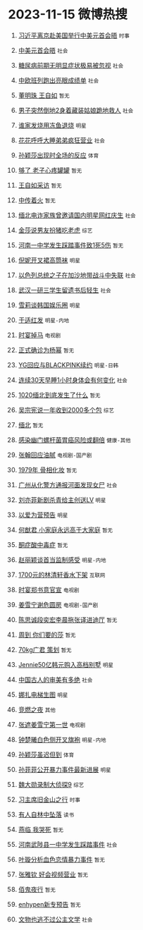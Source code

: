 # 2023-11-15 微博热搜 
1. [习近平离京赴美国举行中美元首会晤](https://m.weibo.cn/search?containerid=100103type%3D1%26t%3D10%26q%3D%23%E4%B9%A0%E8%BF%91%E5%B9%B3%E7%A6%BB%E4%BA%AC%E8%B5%B4%E7%BE%8E%E5%9B%BD%E4%B8%BE%E8%A1%8C%E4%B8%AD%E7%BE%8E%E5%85%83%E9%A6%96%E4%BC%9A%E6%99%A4%23&stream_entry_id=51&isnewpage=1&extparam=seat%3D1%26q%3D%2523%25E4%25B9%25A0%25E8%25BF%2591%25E5%25B9%25B3%25E7%25A6%25BB%25E4%25BA%25AC%25E8%25B5%25B4%25E7%25BE%258E%25E5%259B%25BD%25E4%25B8%25BE%25E8%25A1%258C%25E4%25B8%25AD%25E7%25BE%258E%25E5%2585%2583%25E9%25A6%2596%25E4%25BC%259A%25E6%2599%25A4%2523%26filter_type%3Drealtimehot%26stream_entry_id%3D51%26c_type%3D51%26pos%3D0%26cate%3D10103%26dgr%3D0%26display_time%3D1699983477%26pre_seqid%3D169998347758200378186) `时事` 

2. [中美元首会晤](https://m.weibo.cn/search?containerid=100103type%3D1%26t%3D10%26q%3D%23%E4%B8%AD%E7%BE%8E%E5%85%83%E9%A6%96%E4%BC%9A%E6%99%A4%23&stream_entry_id=31&isnewpage=1&extparam=seat%3D1%26lcate%3D5001%26c_type%3D31%26q%3D%2523%25E4%25B8%25AD%25E7%25BE%258E%25E5%2585%2583%25E9%25A6%2596%25E4%25BC%259A%25E6%2599%25A4%2523%26cate%3D5001%26dgr%3D0%26stream_entry_id%3D31%26filter_type%3Drealtimehot%26band_rank%3D1%26realpos%3D1%26flag%3D0%26pos%3D0%26display_time%3D1699983477%26pre_seqid%3D169998347758200378186) `社会` 

3. [糖尿病前期无明显症状极易被忽视](https://m.weibo.cn/search?containerid=100103type%3D1%26t%3D10%26q%3D%23%E7%B3%96%E5%B0%BF%E7%97%85%E5%89%8D%E6%9C%9F%E6%97%A0%E6%98%8E%E6%98%BE%E7%97%87%E7%8A%B6%E6%9E%81%E6%98%93%E8%A2%AB%E5%BF%BD%E8%A7%86%23&stream_entry_id=31&isnewpage=1&extparam=seat%3D1%26lcate%3D5001%26c_type%3D31%26q%3D%2523%25E7%25B3%2596%25E5%25B0%25BF%25E7%2597%2585%25E5%2589%258D%25E6%259C%259F%25E6%2597%25A0%25E6%2598%258E%25E6%2598%25BE%25E7%2597%2587%25E7%258A%25B6%25E6%259E%2581%25E6%2598%2593%25E8%25A2%25AB%25E5%25BF%25BD%25E8%25A7%2586%2523%26cate%3D5001%26dgr%3D0%26stream_entry_id%3D31%26filter_type%3Drealtimehot%26band_rank%3D2%26realpos%3D2%26flag%3D0%26pos%3D1%26display_time%3D1699983477%26pre_seqid%3D169998347758200378186) `社会` 

4. [中欧班列跑出亮眼成绩单](https://m.weibo.cn/search?containerid=100103type%3D1%26t%3D10%26q%3D%23%E4%B8%AD%E6%AC%A7%E7%8F%AD%E5%88%97%E8%B7%91%E5%87%BA%E4%BA%AE%E7%9C%BC%E6%88%90%E7%BB%A9%E5%8D%95%23&stream_entry_id=31&isnewpage=1&extparam=seat%3D1%26lcate%3D5001%26c_type%3D31%26q%3D%2523%25E4%25B8%25AD%25E6%25AC%25A7%25E7%258F%25AD%25E5%2588%2597%25E8%25B7%2591%25E5%2587%25BA%25E4%25BA%25AE%25E7%259C%25BC%25E6%2588%2590%25E7%25BB%25A9%25E5%258D%2595%2523%26cate%3D5001%26dgr%3D0%26stream_entry_id%3D31%26filter_type%3Drealtimehot%26band_rank%3D3%26realpos%3D3%26flag%3D0%26pos%3D2%26display_time%3D1699983477%26pre_seqid%3D169998347758200378186) `社会` 

5. [董明珠 王自如](https://m.weibo.cn/search?containerid=100103type%3D1%26t%3D10%26q%3D%E8%91%A3%E6%98%8E%E7%8F%A0+%E7%8E%8B%E8%87%AA%E5%A6%82&stream_entry_id=31&isnewpage=1&extparam=seat%3D1%26lcate%3D5001%26c_type%3D31%26q%3D%25E8%2591%25A3%25E6%2598%258E%25E7%258F%25A0%2520%25E7%258E%258B%25E8%2587%25AA%25E5%25A6%2582%26cate%3D5001%26dgr%3D0%26stream_entry_id%3D31%26filter_type%3Drealtimehot%26band_rank%3D4%26realpos%3D4%26flag%3D0%26pos%3D3%26display_time%3D1699983477%26pre_seqid%3D169998347758200378186) `暂无` 

6. [男子突然倒地2身着藏装姑娘跪地救人](https://m.weibo.cn/search?containerid=100103type%3D1%26t%3D10%26q%3D%23%E7%94%B7%E5%AD%90%E7%AA%81%E7%84%B6%E5%80%92%E5%9C%B02%E8%BA%AB%E7%9D%80%E8%97%8F%E8%A3%85%E5%A7%91%E5%A8%98%E8%B7%AA%E5%9C%B0%E6%95%91%E4%BA%BA%23&stream_entry_id=31&isnewpage=1&extparam=seat%3D1%26lcate%3D5001%26c_type%3D31%26q%3D%2523%25E7%2594%25B7%25E5%25AD%2590%25E7%25AA%2581%25E7%2584%25B6%25E5%2580%2592%25E5%259C%25B02%25E8%25BA%25AB%25E7%259D%2580%25E8%2597%258F%25E8%25A3%2585%25E5%25A7%2591%25E5%25A8%2598%25E8%25B7%25AA%25E5%259C%25B0%25E6%2595%2591%25E4%25BA%25BA%2523%26cate%3D5001%26dgr%3D0%26stream_entry_id%3D31%26filter_type%3Drealtimehot%26band_rank%3D5%26realpos%3D5%26flag%3D32768%26pos%3D4%26display_time%3D1699983477%26pre_seqid%3D169998347758200378186) `社会` 

7. [谁家发烧用冻鱼退烧](https://m.weibo.cn/search?containerid=100103type%3D1%26t%3D10%26q%3D%E8%B0%81%E5%AE%B6%E5%8F%91%E7%83%A7%E7%94%A8%E5%86%BB%E9%B1%BC%E9%80%80%E7%83%A7&stream_entry_id=31&isnewpage=1&extparam=seat%3D1%26lcate%3D5001%26c_type%3D31%26q%3D%25E8%25B0%2581%25E5%25AE%25B6%25E5%258F%2591%25E7%2583%25A7%25E7%2594%25A8%25E5%2586%25BB%25E9%25B1%25BC%25E9%2580%2580%25E7%2583%25A7%26cate%3D5001%26dgr%3D0%26stream_entry_id%3D31%26filter_type%3Drealtimehot%26band_rank%3D6%26realpos%3D6%26flag%3D0%26pos%3D5%26display_time%3D1699983477%26pre_seqid%3D169998347758200378186) `明星` 

8. [花花呼呼大睡弟弟疯狂营业](https://m.weibo.cn/search?containerid=100103type%3D1%26t%3D10%26q%3D%23%E8%8A%B1%E8%8A%B1%E5%91%BC%E5%91%BC%E5%A4%A7%E7%9D%A1%E5%BC%9F%E5%BC%9F%E7%96%AF%E7%8B%82%E8%90%A5%E4%B8%9A%23&stream_entry_id=31&isnewpage=1&extparam=seat%3D1%26lcate%3D5001%26c_type%3D31%26q%3D%2523%25E8%258A%25B1%25E8%258A%25B1%25E5%2591%25BC%25E5%2591%25BC%25E5%25A4%25A7%25E7%259D%25A1%25E5%25BC%259F%25E5%25BC%259F%25E7%2596%25AF%25E7%258B%2582%25E8%2590%25A5%25E4%25B8%259A%2523%26cate%3D5001%26dgr%3D0%26stream_entry_id%3D31%26filter_type%3Drealtimehot%26band_rank%3D7%26realpos%3D7%26flag%3D32768%26pos%3D6%26display_time%3D1699983477%26pre_seqid%3D169998347758200378186) `社会` 

9. [孙颖莎出现时全场的反应](https://m.weibo.cn/search?containerid=100103type%3D1%26t%3D10%26q%3D%23%E5%AD%99%E9%A2%96%E8%8E%8E%E5%87%BA%E7%8E%B0%E6%97%B6%E5%85%A8%E5%9C%BA%E7%9A%84%E5%8F%8D%E5%BA%94%23&stream_entry_id=31&isnewpage=1&extparam=seat%3D1%26lcate%3D5001%26c_type%3D31%26q%3D%2523%25E5%25AD%2599%25E9%25A2%2596%25E8%258E%258E%25E5%2587%25BA%25E7%258E%25B0%25E6%2597%25B6%25E5%2585%25A8%25E5%259C%25BA%25E7%259A%2584%25E5%258F%258D%25E5%25BA%2594%2523%26cate%3D5001%26dgr%3D0%26stream_entry_id%3D31%26filter_type%3Drealtimehot%26band_rank%3D8%26realpos%3D8%26flag%3D16%26pos%3D7%26display_time%3D1699983477%26pre_seqid%3D169998347758200378186) `体育` 

10. [够了 老子心疼罐罐](https://m.weibo.cn/search?containerid=100103type%3D1%26t%3D10%26q%3D%E5%A4%9F%E4%BA%86+%E8%80%81%E5%AD%90%E5%BF%83%E7%96%BC%E7%BD%90%E7%BD%90&stream_entry_id=31&isnewpage=1&extparam=seat%3D1%26lcate%3D5001%26c_type%3D31%26q%3D%25E5%25A4%259F%25E4%25BA%2586%2520%25E8%2580%2581%25E5%25AD%2590%25E5%25BF%2583%25E7%2596%25BC%25E7%25BD%2590%25E7%25BD%2590%26cate%3D5001%26dgr%3D0%26stream_entry_id%3D31%26filter_type%3Drealtimehot%26band_rank%3D9%26realpos%3D9%26flag%3D0%26pos%3D8%26display_time%3D1699983477%26pre_seqid%3D169998347758200378186) `暂无` 

11. [王自如采访](https://m.weibo.cn/search?containerid=100103type%3D1%26t%3D10%26q%3D%E7%8E%8B%E8%87%AA%E5%A6%82%E9%87%87%E8%AE%BF&stream_entry_id=31&isnewpage=1&extparam=seat%3D1%26lcate%3D5001%26c_type%3D31%26q%3D%25E7%258E%258B%25E8%2587%25AA%25E5%25A6%2582%25E9%2587%2587%25E8%25AE%25BF%26cate%3D5001%26dgr%3D0%26stream_entry_id%3D31%26filter_type%3Drealtimehot%26band_rank%3D10%26realpos%3D10%26flag%3D0%26pos%3D9%26display_time%3D1699983477%26pre_seqid%3D169998347758200378186) `暂无` 

12. [中传着火](https://m.weibo.cn/search?containerid=100103type%3D1%26t%3D10%26q%3D%E4%B8%AD%E4%BC%A0%E7%9D%80%E7%81%AB&stream_entry_id=31&isnewpage=1&extparam=seat%3D1%26lcate%3D5001%26c_type%3D31%26q%3D%25E4%25B8%25AD%25E4%25BC%25A0%25E7%259D%2580%25E7%2581%25AB%26cate%3D5001%26dgr%3D0%26stream_entry_id%3D31%26filter_type%3Drealtimehot%26band_rank%3D11%26realpos%3D11%26flag%3D2%26pos%3D10%26display_time%3D1699983477%26pre_seqid%3D169998347758200378186) `暂无` 

13. [缅北电诈家族曾邀请国内明星网红庆生](https://m.weibo.cn/search?containerid=100103type%3D1%26t%3D10%26q%3D%23%E7%BC%85%E5%8C%97%E7%94%B5%E8%AF%88%E5%AE%B6%E6%97%8F%E6%9B%BE%E9%82%80%E8%AF%B7%E5%9B%BD%E5%86%85%E6%98%8E%E6%98%9F%E7%BD%91%E7%BA%A2%E5%BA%86%E7%94%9F%23&stream_entry_id=31&isnewpage=1&extparam=seat%3D1%26lcate%3D5001%26c_type%3D31%26q%3D%2523%25E7%25BC%2585%25E5%258C%2597%25E7%2594%25B5%25E8%25AF%2588%25E5%25AE%25B6%25E6%2597%258F%25E6%259B%25BE%25E9%2582%2580%25E8%25AF%25B7%25E5%259B%25BD%25E5%2586%2585%25E6%2598%258E%25E6%2598%259F%25E7%25BD%2591%25E7%25BA%25A2%25E5%25BA%2586%25E7%2594%259F%2523%26cate%3D5001%26dgr%3D0%26stream_entry_id%3D31%26filter_type%3Drealtimehot%26band_rank%3D12%26realpos%3D12%26flag%3D2%26pos%3D11%26display_time%3D1699983477%26pre_seqid%3D169998347758200378186) `社会` 

14. [金莎说男友扮猪吃老虎](https://m.weibo.cn/search?containerid=100103type%3D1%26t%3D10%26q%3D%23%E9%87%91%E8%8E%8E%E8%AF%B4%E7%94%B7%E5%8F%8B%E6%89%AE%E7%8C%AA%E5%90%83%E8%80%81%E8%99%8E%23&stream_entry_id=31&isnewpage=1&extparam=seat%3D1%26lcate%3D5001%26c_type%3D31%26q%3D%2523%25E9%2587%2591%25E8%258E%258E%25E8%25AF%25B4%25E7%2594%25B7%25E5%258F%258B%25E6%2589%25AE%25E7%258C%25AA%25E5%2590%2583%25E8%2580%2581%25E8%2599%258E%2523%26cate%3D5001%26dgr%3D0%26stream_entry_id%3D31%26filter_type%3Drealtimehot%26band_rank%3D13%26realpos%3D13%26flag%3D2%26pos%3D12%26display_time%3D1699983477%26pre_seqid%3D169998347758200378186) `综艺` 

15. [河南一中学发生踩踏事件致1死5伤](https://m.weibo.cn/search?containerid=100103type%3D1%26t%3D10%26q%3D%23%E6%B2%B3%E5%8D%97%E4%B8%80%E4%B8%AD%E5%AD%A6%E5%8F%91%E7%94%9F%E8%B8%A9%E8%B8%8F%E4%BA%8B%E4%BB%B6%E8%87%B41%E6%AD%BB5%E4%BC%A4%23&stream_entry_id=31&isnewpage=1&extparam=seat%3D1%26lcate%3D5001%26c_type%3D31%26q%3D%2523%25E6%25B2%25B3%25E5%258D%2597%25E4%25B8%2580%25E4%25B8%25AD%25E5%25AD%25A6%25E5%258F%2591%25E7%2594%259F%25E8%25B8%25A9%25E8%25B8%258F%25E4%25BA%258B%25E4%25BB%25B6%25E8%2587%25B41%25E6%25AD%25BB5%25E4%25BC%25A4%2523%26cate%3D5001%26dgr%3D0%26stream_entry_id%3D31%26filter_type%3Drealtimehot%26band_rank%3D14%26realpos%3D14%26flag%3D2%26pos%3D13%26display_time%3D1699983477%26pre_seqid%3D169998347758200378186) `暂无` 

16. [倪妮开叉裙高筒袜](https://m.weibo.cn/search?containerid=100103type%3D1%26t%3D10%26q%3D%23%E5%80%AA%E5%A6%AE%E5%BC%80%E5%8F%89%E8%A3%99%E9%AB%98%E7%AD%92%E8%A2%9C%23&stream_entry_id=31&isnewpage=1&extparam=seat%3D1%26lcate%3D5001%26c_type%3D31%26q%3D%2523%25E5%2580%25AA%25E5%25A6%25AE%25E5%25BC%2580%25E5%258F%2589%25E8%25A3%2599%25E9%25AB%2598%25E7%25AD%2592%25E8%25A2%259C%2523%26cate%3D5001%26dgr%3D0%26stream_entry_id%3D31%26filter_type%3Drealtimehot%26band_rank%3D15%26realpos%3D15%26flag%3D1%26pos%3D14%26display_time%3D1699983477%26pre_seqid%3D169998347758200378186) `明星` 

17. [以色列总统之子在加沙地带战斗中失联](https://m.weibo.cn/search?containerid=100103type%3D1%26t%3D10%26q%3D%23%E4%BB%A5%E8%89%B2%E5%88%97%E6%80%BB%E7%BB%9F%E4%B9%8B%E5%AD%90%E5%9C%A8%E5%8A%A0%E6%B2%99%E5%9C%B0%E5%B8%A6%E6%88%98%E6%96%97%E4%B8%AD%E5%A4%B1%E8%81%94%23&stream_entry_id=31&isnewpage=1&extparam=seat%3D1%26lcate%3D5001%26c_type%3D31%26q%3D%2523%25E4%25BB%25A5%25E8%2589%25B2%25E5%2588%2597%25E6%2580%25BB%25E7%25BB%259F%25E4%25B9%258B%25E5%25AD%2590%25E5%259C%25A8%25E5%258A%25A0%25E6%25B2%2599%25E5%259C%25B0%25E5%25B8%25A6%25E6%2588%2598%25E6%2596%2597%25E4%25B8%25AD%25E5%25A4%25B1%25E8%2581%2594%2523%26cate%3D5001%26dgr%3D0%26stream_entry_id%3D31%26filter_type%3Drealtimehot%26band_rank%3D16%26realpos%3D16%26flag%3D0%26pos%3D15%26display_time%3D1699983477%26pre_seqid%3D169998347758200378186) `社会` 

18. [武汉一研三学生留遗书后轻生](https://m.weibo.cn/search?containerid=100103type%3D1%26t%3D10%26q%3D%23%E6%AD%A6%E6%B1%89%E4%B8%80%E7%A0%94%E4%B8%89%E5%AD%A6%E7%94%9F%E7%95%99%E9%81%97%E4%B9%A6%E5%90%8E%E8%BD%BB%E7%94%9F%23&stream_entry_id=31&isnewpage=1&extparam=seat%3D1%26lcate%3D5001%26c_type%3D31%26q%3D%2523%25E6%25AD%25A6%25E6%25B1%2589%25E4%25B8%2580%25E7%25A0%2594%25E4%25B8%2589%25E5%25AD%25A6%25E7%2594%259F%25E7%2595%2599%25E9%2581%2597%25E4%25B9%25A6%25E5%2590%258E%25E8%25BD%25BB%25E7%2594%259F%2523%26cate%3D5001%26dgr%3D0%26stream_entry_id%3D31%26filter_type%3Drealtimehot%26band_rank%3D17%26realpos%3D17%26flag%3D2%26pos%3D16%26display_time%3D1699983477%26pre_seqid%3D169998347758200378186) `社会` 

19. [雪莉谈韩国娱乐圈](https://m.weibo.cn/search?containerid=100103type%3D1%26t%3D10%26q%3D%23%E9%9B%AA%E8%8E%89%E8%B0%88%E9%9F%A9%E5%9B%BD%E5%A8%B1%E4%B9%90%E5%9C%88%23&stream_entry_id=31&isnewpage=1&extparam=seat%3D1%26lcate%3D5001%26c_type%3D31%26q%3D%2523%25E9%259B%25AA%25E8%258E%2589%25E8%25B0%2588%25E9%259F%25A9%25E5%259B%25BD%25E5%25A8%25B1%25E4%25B9%2590%25E5%259C%2588%2523%26cate%3D5001%26dgr%3D0%26stream_entry_id%3D31%26filter_type%3Drealtimehot%26band_rank%3D18%26realpos%3D18%26flag%3D0%26pos%3D17%26display_time%3D1699983477%26pre_seqid%3D169998347758200378186) `明星` 

20. [于适红发](https://m.weibo.cn/search?containerid=100103type%3D1%26t%3D10%26q%3D%23%E4%BA%8E%E9%80%82%E7%BA%A2%E5%8F%91%23&stream_entry_id=31&isnewpage=1&extparam=seat%3D1%26lcate%3D5001%26c_type%3D31%26q%3D%2523%25E4%25BA%258E%25E9%2580%2582%25E7%25BA%25A2%25E5%258F%2591%2523%26cate%3D5001%26dgr%3D0%26stream_entry_id%3D31%26filter_type%3Drealtimehot%26band_rank%3D19%26realpos%3D19%26flag%3D0%26pos%3D18%26display_time%3D1699983477%26pre_seqid%3D169998347758200378186) `明星-内地` 

21. [时宴掉马](https://m.weibo.cn/search?containerid=100103type%3D1%26t%3D10%26q%3D%23%E6%97%B6%E5%AE%B4%E6%8E%89%E9%A9%AC%23&stream_entry_id=31&isnewpage=1&extparam=seat%3D1%26lcate%3D5001%26c_type%3D31%26q%3D%2523%25E6%2597%25B6%25E5%25AE%25B4%25E6%258E%2589%25E9%25A9%25AC%2523%26cate%3D5001%26dgr%3D0%26stream_entry_id%3D31%26filter_type%3Drealtimehot%26band_rank%3D20%26realpos%3D20%26flag%3D0%26pos%3D19%26display_time%3D1699983477%26pre_seqid%3D169998347758200378186) `电视剧` 

22. [正式确诊为杨幂](https://m.weibo.cn/search?containerid=100103type%3D1%26t%3D10%26q%3D%E6%AD%A3%E5%BC%8F%E7%A1%AE%E8%AF%8A%E4%B8%BA%E6%9D%A8%E5%B9%82&stream_entry_id=31&isnewpage=1&extparam=seat%3D1%26lcate%3D5001%26c_type%3D31%26q%3D%25E6%25AD%25A3%25E5%25BC%258F%25E7%25A1%25AE%25E8%25AF%258A%25E4%25B8%25BA%25E6%259D%25A8%25E5%25B9%2582%26cate%3D5001%26dgr%3D0%26stream_entry_id%3D31%26filter_type%3Drealtimehot%26band_rank%3D21%26realpos%3D21%26flag%3D0%26pos%3D20%26display_time%3D1699983477%26pre_seqid%3D169998347758200378186) `暂无` 

23. [YG回应与BLACKPINK续约](https://m.weibo.cn/search?containerid=100103type%3D1%26t%3D10%26q%3D%23YG%E5%9B%9E%E5%BA%94%E4%B8%8EBLACKPINK%E7%BB%AD%E7%BA%A6%23&stream_entry_id=31&isnewpage=1&extparam=seat%3D1%26lcate%3D5001%26c_type%3D31%26q%3D%2523YG%25E5%259B%259E%25E5%25BA%2594%25E4%25B8%258EBLACKPINK%25E7%25BB%25AD%25E7%25BA%25A6%2523%26cate%3D5001%26dgr%3D0%26stream_entry_id%3D31%26filter_type%3Drealtimehot%26band_rank%3D22%26realpos%3D22%26flag%3D0%26pos%3D21%26display_time%3D1699983477%26pre_seqid%3D169998347758200378186) `明星-日韩` 

24. [连续30天早睡1小时身体会有何变化](https://m.weibo.cn/search?containerid=100103type%3D1%26t%3D10%26q%3D%23%E8%BF%9E%E7%BB%AD30%E5%A4%A9%E6%97%A9%E7%9D%A11%E5%B0%8F%E6%97%B6%E8%BA%AB%E4%BD%93%E4%BC%9A%E6%9C%89%E4%BD%95%E5%8F%98%E5%8C%96%23&stream_entry_id=31&isnewpage=1&extparam=seat%3D1%26lcate%3D5001%26c_type%3D31%26q%3D%2523%25E8%25BF%259E%25E7%25BB%25AD30%25E5%25A4%25A9%25E6%2597%25A9%25E7%259D%25A11%25E5%25B0%258F%25E6%2597%25B6%25E8%25BA%25AB%25E4%25BD%2593%25E4%25BC%259A%25E6%259C%2589%25E4%25BD%2595%25E5%258F%2598%25E5%258C%2596%2523%26cate%3D5001%26dgr%3D0%26stream_entry_id%3D31%26filter_type%3Drealtimehot%26band_rank%3D23%26realpos%3D23%26flag%3D0%26pos%3D22%26display_time%3D1699983477%26pre_seqid%3D169998347758200378186) `社会` 

25. [1020缅北到底发生了什么](https://m.weibo.cn/search?containerid=100103type%3D1%26t%3D10%26q%3D1020%E7%BC%85%E5%8C%97%E5%88%B0%E5%BA%95%E5%8F%91%E7%94%9F%E4%BA%86%E4%BB%80%E4%B9%88&stream_entry_id=31&isnewpage=1&extparam=seat%3D1%26lcate%3D5001%26c_type%3D31%26q%3D1020%25E7%25BC%2585%25E5%258C%2597%25E5%2588%25B0%25E5%25BA%2595%25E5%258F%2591%25E7%2594%259F%25E4%25BA%2586%25E4%25BB%2580%25E4%25B9%2588%26cate%3D5001%26dgr%3D0%26stream_entry_id%3D31%26filter_type%3Drealtimehot%26band_rank%3D24%26realpos%3D24%26flag%3D0%26pos%3D23%26display_time%3D1699983477%26pre_seqid%3D169998347758200378186) `暂无` 

26. [吴宗宪说一年收到2000多个包](https://m.weibo.cn/search?containerid=100103type%3D1%26t%3D10%26q%3D%23%E5%90%B4%E5%AE%97%E5%AE%AA%E8%AF%B4%E4%B8%80%E5%B9%B4%E6%94%B6%E5%88%B02000%E5%A4%9A%E4%B8%AA%E5%8C%85%23&stream_entry_id=31&isnewpage=1&extparam=seat%3D1%26lcate%3D5001%26c_type%3D31%26q%3D%2523%25E5%2590%25B4%25E5%25AE%2597%25E5%25AE%25AA%25E8%25AF%25B4%25E4%25B8%2580%25E5%25B9%25B4%25E6%2594%25B6%25E5%2588%25B02000%25E5%25A4%259A%25E4%25B8%25AA%25E5%258C%2585%2523%26cate%3D5001%26dgr%3D0%26stream_entry_id%3D31%26filter_type%3Drealtimehot%26band_rank%3D25%26realpos%3D25%26flag%3D0%26pos%3D24%26display_time%3D1699983477%26pre_seqid%3D169998347758200378186) `综艺` 

27. [缅北](https://m.weibo.cn/search?containerid=100103type%3D1%26t%3D10%26q%3D%E7%BC%85%E5%8C%97&stream_entry_id=31&isnewpage=1&extparam=seat%3D1%26lcate%3D5001%26c_type%3D31%26q%3D%25E7%25BC%2585%25E5%258C%2597%26cate%3D5001%26dgr%3D0%26stream_entry_id%3D31%26filter_type%3Drealtimehot%26band_rank%3D26%26realpos%3D26%26flag%3D0%26pos%3D25%26display_time%3D1699983477%26pre_seqid%3D169998347758200378186) `暂无` 

28. [感染幽门螺杆菌胃癌风险或翻倍](https://m.weibo.cn/search?containerid=100103type%3D1%26t%3D10%26q%3D%23%E6%84%9F%E6%9F%93%E5%B9%BD%E9%97%A8%E8%9E%BA%E6%9D%86%E8%8F%8C%E8%83%83%E7%99%8C%E9%A3%8E%E9%99%A9%E6%88%96%E7%BF%BB%E5%80%8D%23&stream_entry_id=31&isnewpage=1&extparam=seat%3D1%26lcate%3D5001%26c_type%3D31%26q%3D%2523%25E6%2584%259F%25E6%259F%2593%25E5%25B9%25BD%25E9%2597%25A8%25E8%259E%25BA%25E6%259D%2586%25E8%258F%258C%25E8%2583%2583%25E7%2599%258C%25E9%25A3%258E%25E9%2599%25A9%25E6%2588%2596%25E7%25BF%25BB%25E5%2580%258D%2523%26cate%3D5001%26dgr%3D0%26stream_entry_id%3D31%26filter_type%3Drealtimehot%26band_rank%3D27%26realpos%3D27%26flag%3D0%26pos%3D26%26display_time%3D1699983477%26pre_seqid%3D169998347758200378186) `健康-其他` 

29. [张翰回应油腻](https://m.weibo.cn/search?containerid=100103type%3D1%26t%3D10%26q%3D%23%E5%BC%A0%E7%BF%B0%E5%9B%9E%E5%BA%94%E6%B2%B9%E8%85%BB%23&stream_entry_id=31&isnewpage=1&extparam=seat%3D1%26lcate%3D5001%26c_type%3D31%26q%3D%2523%25E5%25BC%25A0%25E7%25BF%25B0%25E5%259B%259E%25E5%25BA%2594%25E6%25B2%25B9%25E8%2585%25BB%2523%26cate%3D5001%26dgr%3D0%26stream_entry_id%3D31%26filter_type%3Drealtimehot%26band_rank%3D28%26realpos%3D28%26flag%3D0%26pos%3D27%26display_time%3D1699983477%26pre_seqid%3D169998347758200378186) `电视剧-国产剧` 

30. [1979年 骨相化妆](https://m.weibo.cn/search?containerid=100103type%3D1%26t%3D10%26q%3D1979%E5%B9%B4+%E9%AA%A8%E7%9B%B8%E5%8C%96%E5%A6%86&stream_entry_id=31&isnewpage=1&extparam=seat%3D1%26lcate%3D5001%26c_type%3D31%26q%3D1979%25E5%25B9%25B4%2520%25E9%25AA%25A8%25E7%259B%25B8%25E5%258C%2596%25E5%25A6%2586%26cate%3D5001%26dgr%3D0%26stream_entry_id%3D31%26filter_type%3Drealtimehot%26band_rank%3D29%26realpos%3D29%26flag%3D0%26pos%3D28%26display_time%3D1699983477%26pre_seqid%3D169998347758200378186) `暂无` 

31. [广州从化警方通报河面发现女尸](https://m.weibo.cn/search?containerid=100103type%3D1%26t%3D10%26q%3D%23%E5%B9%BF%E5%B7%9E%E4%BB%8E%E5%8C%96%E8%AD%A6%E6%96%B9%E9%80%9A%E6%8A%A5%E6%B2%B3%E9%9D%A2%E5%8F%91%E7%8E%B0%E5%A5%B3%E5%B0%B8%23&stream_entry_id=31&isnewpage=1&extparam=seat%3D1%26lcate%3D5001%26c_type%3D31%26q%3D%2523%25E5%25B9%25BF%25E5%25B7%259E%25E4%25BB%258E%25E5%258C%2596%25E8%25AD%25A6%25E6%2596%25B9%25E9%2580%259A%25E6%258A%25A5%25E6%25B2%25B3%25E9%259D%25A2%25E5%258F%2591%25E7%258E%25B0%25E5%25A5%25B3%25E5%25B0%25B8%2523%26cate%3D5001%26dgr%3D0%26stream_entry_id%3D31%26filter_type%3Drealtimehot%26band_rank%3D30%26realpos%3D30%26flag%3D0%26pos%3D29%26display_time%3D1699983477%26pre_seqid%3D169998347758200378186) `社会` 

32. [刘亦菲新剧杀青给主创送LV](https://m.weibo.cn/search?containerid=100103type%3D1%26t%3D10%26q%3D%23%E5%88%98%E4%BA%A6%E8%8F%B2%E6%96%B0%E5%89%A7%E6%9D%80%E9%9D%92%E7%BB%99%E4%B8%BB%E5%88%9B%E9%80%81LV%23&stream_entry_id=31&isnewpage=1&extparam=seat%3D1%26lcate%3D5001%26c_type%3D31%26q%3D%2523%25E5%2588%2598%25E4%25BA%25A6%25E8%258F%25B2%25E6%2596%25B0%25E5%2589%25A7%25E6%259D%2580%25E9%259D%2592%25E7%25BB%2599%25E4%25B8%25BB%25E5%2588%259B%25E9%2580%2581LV%2523%26cate%3D5001%26dgr%3D0%26stream_entry_id%3D31%26filter_type%3Drealtimehot%26band_rank%3D31%26realpos%3D31%26flag%3D0%26pos%3D30%26display_time%3D1699983477%26pre_seqid%3D169998347758200378186) `明星` 

33. [以爱为营预告](https://m.weibo.cn/search?containerid=100103type%3D1%26t%3D10%26q%3D%E4%BB%A5%E7%88%B1%E4%B8%BA%E8%90%A5%E9%A2%84%E5%91%8A&stream_entry_id=31&isnewpage=1&extparam=seat%3D1%26lcate%3D5001%26c_type%3D31%26q%3D%25E4%25BB%25A5%25E7%2588%25B1%25E4%25B8%25BA%25E8%2590%25A5%25E9%25A2%2584%25E5%2591%258A%26cate%3D5001%26dgr%3D0%26stream_entry_id%3D31%26filter_type%3Drealtimehot%26band_rank%3D32%26realpos%3D32%26flag%3D0%26pos%3D31%26display_time%3D1699983477%26pre_seqid%3D169998347758200378186) `明星` 

34. [何猷君 小家庭永远高于大家庭](https://m.weibo.cn/search?containerid=100103type%3D1%26t%3D10%26q%3D%E4%BD%95%E7%8C%B7%E5%90%9B+%E5%B0%8F%E5%AE%B6%E5%BA%AD%E6%B0%B8%E8%BF%9C%E9%AB%98%E4%BA%8E%E5%A4%A7%E5%AE%B6%E5%BA%AD&stream_entry_id=31&isnewpage=1&extparam=seat%3D1%26lcate%3D5001%26c_type%3D31%26q%3D%25E4%25BD%2595%25E7%258C%25B7%25E5%2590%259B%2520%25E5%25B0%258F%25E5%25AE%25B6%25E5%25BA%25AD%25E6%25B0%25B8%25E8%25BF%259C%25E9%25AB%2598%25E4%25BA%258E%25E5%25A4%25A7%25E5%25AE%25B6%25E5%25BA%25AD%26cate%3D5001%26dgr%3D0%26stream_entry_id%3D31%26filter_type%3Drealtimehot%26band_rank%3D33%26realpos%3D33%26flag%3D0%26pos%3D32%26display_time%3D1699983477%26pre_seqid%3D169998347758200378186) `暂无` 

35. [酮症酸中毒症](https://m.weibo.cn/search?containerid=100103type%3D1%26t%3D10%26q%3D%23%E9%85%AE%E7%97%87%E9%85%B8%E4%B8%AD%E6%AF%92%E7%97%87%23&stream_entry_id=31&isnewpage=1&extparam=seat%3D1%26lcate%3D5001%26c_type%3D31%26q%3D%2523%25E9%2585%25AE%25E7%2597%2587%25E9%2585%25B8%25E4%25B8%25AD%25E6%25AF%2592%25E7%2597%2587%2523%26cate%3D5001%26dgr%3D0%26stream_entry_id%3D31%26filter_type%3Drealtimehot%26band_rank%3D34%26realpos%3D34%26flag%3D0%26pos%3D33%26display_time%3D1699983477%26pre_seqid%3D169998347758200378186) `暂无` 

36. [赵丽颖谈首当监制感受](https://m.weibo.cn/search?containerid=100103type%3D1%26t%3D10%26q%3D%23%E8%B5%B5%E4%B8%BD%E9%A2%96%E8%B0%88%E9%A6%96%E5%BD%93%E7%9B%91%E5%88%B6%E6%84%9F%E5%8F%97%23&stream_entry_id=31&isnewpage=1&extparam=seat%3D1%26lcate%3D5001%26c_type%3D31%26q%3D%2523%25E8%25B5%25B5%25E4%25B8%25BD%25E9%25A2%2596%25E8%25B0%2588%25E9%25A6%2596%25E5%25BD%2593%25E7%259B%2591%25E5%2588%25B6%25E6%2584%259F%25E5%258F%2597%2523%26cate%3D5001%26dgr%3D0%26stream_entry_id%3D31%26filter_type%3Drealtimehot%26band_rank%3D35%26realpos%3D35%26flag%3D0%26pos%3D34%26display_time%3D1699983477%26pre_seqid%3D169998347758200378186) `明星-内地` 

37. [1700元的林清轩香水下架](https://m.weibo.cn/search?containerid=100103type%3D1%26t%3D10%26q%3D%231700%E5%85%83%E7%9A%84%E6%9E%97%E6%B8%85%E8%BD%A9%E9%A6%99%E6%B0%B4%E4%B8%8B%E6%9E%B6%23&stream_entry_id=31&isnewpage=1&extparam=seat%3D1%26lcate%3D5001%26c_type%3D31%26q%3D%25231700%25E5%2585%2583%25E7%259A%2584%25E6%259E%2597%25E6%25B8%2585%25E8%25BD%25A9%25E9%25A6%2599%25E6%25B0%25B4%25E4%25B8%258B%25E6%259E%25B6%2523%26cate%3D5001%26dgr%3D0%26stream_entry_id%3D31%26filter_type%3Drealtimehot%26band_rank%3D36%26realpos%3D36%26flag%3D1%26pos%3D35%26display_time%3D1699983477%26pre_seqid%3D169998347758200378186) `互联网` 

38. [时宴郑书意官宣](https://m.weibo.cn/search?containerid=100103type%3D1%26t%3D10%26q%3D%23%E6%97%B6%E5%AE%B4%E9%83%91%E4%B9%A6%E6%84%8F%E5%AE%98%E5%AE%A3%23&stream_entry_id=31&isnewpage=1&extparam=seat%3D1%26lcate%3D5001%26c_type%3D31%26q%3D%2523%25E6%2597%25B6%25E5%25AE%25B4%25E9%2583%2591%25E4%25B9%25A6%25E6%2584%258F%25E5%25AE%2598%25E5%25AE%25A3%2523%26cate%3D5001%26dgr%3D0%26stream_entry_id%3D31%26filter_type%3Drealtimehot%26band_rank%3D37%26realpos%3D37%26flag%3D0%26pos%3D36%26display_time%3D1699983477%26pre_seqid%3D169998347758200378186) `电视剧` 

39. [姜雪宁谢危圆房](https://m.weibo.cn/search?containerid=100103type%3D1%26t%3D10%26q%3D%23%E5%A7%9C%E9%9B%AA%E5%AE%81%E8%B0%A2%E5%8D%B1%E5%9C%86%E6%88%BF%23&stream_entry_id=31&isnewpage=1&extparam=seat%3D1%26lcate%3D5001%26c_type%3D31%26q%3D%2523%25E5%25A7%259C%25E9%259B%25AA%25E5%25AE%2581%25E8%25B0%25A2%25E5%258D%25B1%25E5%259C%2586%25E6%2588%25BF%2523%26cate%3D5001%26dgr%3D0%26stream_entry_id%3D31%26filter_type%3Drealtimehot%26band_rank%3D38%26realpos%3D38%26flag%3D0%26pos%3D37%26display_time%3D1699983477%26pre_seqid%3D169998347758200378186) `电视剧-国产剧` 

40. [陈思诚段奕宏李晨拖张译进迪厅](https://m.weibo.cn/search?containerid=100103type%3D1%26t%3D10%26q%3D%E9%99%88%E6%80%9D%E8%AF%9A%E6%AE%B5%E5%A5%95%E5%AE%8F%E6%9D%8E%E6%99%A8%E6%8B%96%E5%BC%A0%E8%AF%91%E8%BF%9B%E8%BF%AA%E5%8E%85&stream_entry_id=31&isnewpage=1&extparam=seat%3D1%26lcate%3D5001%26c_type%3D31%26q%3D%25E9%2599%2588%25E6%2580%259D%25E8%25AF%259A%25E6%25AE%25B5%25E5%25A5%2595%25E5%25AE%258F%25E6%259D%258E%25E6%2599%25A8%25E6%258B%2596%25E5%25BC%25A0%25E8%25AF%2591%25E8%25BF%259B%25E8%25BF%25AA%25E5%258E%2585%26cate%3D5001%26dgr%3D0%26stream_entry_id%3D31%26filter_type%3Drealtimehot%26band_rank%3D39%26realpos%3D39%26flag%3D0%26pos%3D38%26display_time%3D1699983477%26pre_seqid%3D169998347758200378186) `暂无` 

41. [周到 你们要的莎](https://m.weibo.cn/search?containerid=100103type%3D1%26t%3D10%26q%3D%E5%91%A8%E5%88%B0+%E4%BD%A0%E4%BB%AC%E8%A6%81%E7%9A%84%E8%8E%8E&stream_entry_id=31&isnewpage=1&extparam=seat%3D1%26lcate%3D5001%26c_type%3D31%26q%3D%25E5%2591%25A8%25E5%2588%25B0%2520%25E4%25BD%25A0%25E4%25BB%25AC%25E8%25A6%2581%25E7%259A%2584%25E8%258E%258E%26cate%3D5001%26dgr%3D0%26stream_entry_id%3D31%26filter_type%3Drealtimehot%26band_rank%3D40%26realpos%3D40%26flag%3D0%26pos%3D39%26display_time%3D1699983477%26pre_seqid%3D169998347758200378186) `暂无` 

42. [70kg广君 策划](https://m.weibo.cn/search?containerid=100103type%3D1%26t%3D10%26q%3D70kg%E5%B9%BF%E5%90%9B+%E7%AD%96%E5%88%92&stream_entry_id=31&isnewpage=1&extparam=seat%3D1%26lcate%3D5001%26c_type%3D31%26q%3D70kg%25E5%25B9%25BF%25E5%2590%259B%2520%25E7%25AD%2596%25E5%2588%2592%26cate%3D5001%26dgr%3D0%26stream_entry_id%3D31%26filter_type%3Drealtimehot%26band_rank%3D41%26realpos%3D41%26flag%3D0%26pos%3D40%26display_time%3D1699983477%26pre_seqid%3D169998347758200378186) `暂无` 

43. [Jennie50亿韩元购入高档别墅](https://m.weibo.cn/search?containerid=100103type%3D1%26t%3D10%26q%3D%23Jennie50%E4%BA%BF%E9%9F%A9%E5%85%83%E8%B4%AD%E5%85%A5%E9%AB%98%E6%A1%A3%E5%88%AB%E5%A2%85%23&stream_entry_id=31&isnewpage=1&extparam=seat%3D1%26lcate%3D5001%26c_type%3D31%26q%3D%2523Jennie50%25E4%25BA%25BF%25E9%259F%25A9%25E5%2585%2583%25E8%25B4%25AD%25E5%2585%25A5%25E9%25AB%2598%25E6%25A1%25A3%25E5%2588%25AB%25E5%25A2%2585%2523%26cate%3D5001%26dgr%3D0%26stream_entry_id%3D31%26filter_type%3Drealtimehot%26band_rank%3D42%26realpos%3D42%26flag%3D0%26pos%3D41%26display_time%3D1699983477%26pre_seqid%3D169998347758200378186) `明星` 

44. [中国古人的审美有多绝](https://m.weibo.cn/search?containerid=100103type%3D1%26t%3D10%26q%3D%23%E4%B8%AD%E5%9B%BD%E5%8F%A4%E4%BA%BA%E7%9A%84%E5%AE%A1%E7%BE%8E%E6%9C%89%E5%A4%9A%E7%BB%9D%23&stream_entry_id=31&isnewpage=1&extparam=seat%3D1%26lcate%3D5001%26c_type%3D31%26q%3D%2523%25E4%25B8%25AD%25E5%259B%25BD%25E5%258F%25A4%25E4%25BA%25BA%25E7%259A%2584%25E5%25AE%25A1%25E7%25BE%258E%25E6%259C%2589%25E5%25A4%259A%25E7%25BB%259D%2523%26cate%3D5001%26dgr%3D0%26stream_entry_id%3D31%26filter_type%3Drealtimehot%26band_rank%3D43%26realpos%3D43%26flag%3D0%26pos%3D42%26display_time%3D1699983477%26pre_seqid%3D169998347758200378186) `社会` 

45. [娜扎电梯生图](https://m.weibo.cn/search?containerid=100103type%3D1%26t%3D10%26q%3D%E5%A8%9C%E6%89%8E%E7%94%B5%E6%A2%AF%E7%94%9F%E5%9B%BE&stream_entry_id=31&isnewpage=1&extparam=seat%3D1%26lcate%3D5001%26c_type%3D31%26q%3D%25E5%25A8%259C%25E6%2589%258E%25E7%2594%25B5%25E6%25A2%25AF%25E7%2594%259F%25E5%259B%25BE%26cate%3D5001%26dgr%3D0%26stream_entry_id%3D31%26filter_type%3Drealtimehot%26band_rank%3D44%26realpos%3D44%26flag%3D0%26pos%3D43%26display_time%3D1699983477%26pre_seqid%3D169998347758200378186) `明星` 

46. [竞燃之夜](https://m.weibo.cn/search?containerid=100103type%3D1%26t%3D10%26q%3D%E7%AB%9E%E7%87%83%E4%B9%8B%E5%A4%9C&stream_entry_id=31&isnewpage=1&extparam=seat%3D1%26lcate%3D5001%26c_type%3D31%26q%3D%25E7%25AB%259E%25E7%2587%2583%25E4%25B9%258B%25E5%25A4%259C%26cate%3D5001%26dgr%3D0%26stream_entry_id%3D31%26filter_type%3Drealtimehot%26band_rank%3D45%26realpos%3D45%26flag%3D0%26pos%3D44%26display_time%3D1699983477%26pre_seqid%3D169998347758200378186) `其他` 

47. [张遮姜雪宁第一世](https://m.weibo.cn/search?containerid=100103type%3D1%26t%3D10%26q%3D%23%E5%BC%A0%E9%81%AE%E5%A7%9C%E9%9B%AA%E5%AE%81%E7%AC%AC%E4%B8%80%E4%B8%96%23&stream_entry_id=31&isnewpage=1&extparam=seat%3D1%26lcate%3D5001%26c_type%3D31%26q%3D%2523%25E5%25BC%25A0%25E9%2581%25AE%25E5%25A7%259C%25E9%259B%25AA%25E5%25AE%2581%25E7%25AC%25AC%25E4%25B8%2580%25E4%25B8%2596%2523%26cate%3D5001%26dgr%3D0%26stream_entry_id%3D31%26filter_type%3Drealtimehot%26band_rank%3D46%26realpos%3D46%26flag%3D0%26pos%3D45%26display_time%3D1699983477%26pre_seqid%3D169998347758200378186) `电视剧` 

48. [钟楚曦白色侧开叉旗袍](https://m.weibo.cn/search?containerid=100103type%3D1%26t%3D10%26q%3D%23%E9%92%9F%E6%A5%9A%E6%9B%A6%E7%99%BD%E8%89%B2%E4%BE%A7%E5%BC%80%E5%8F%89%E6%97%97%E8%A2%8D%23&stream_entry_id=31&isnewpage=1&extparam=seat%3D1%26lcate%3D5001%26c_type%3D31%26q%3D%2523%25E9%2592%259F%25E6%25A5%259A%25E6%259B%25A6%25E7%2599%25BD%25E8%2589%25B2%25E4%25BE%25A7%25E5%25BC%2580%25E5%258F%2589%25E6%2597%2597%25E8%25A2%258D%2523%26cate%3D5001%26dgr%3D0%26stream_entry_id%3D31%26filter_type%3Drealtimehot%26band_rank%3D47%26realpos%3D47%26flag%3D0%26pos%3D46%26display_time%3D1699983477%26pre_seqid%3D169998347758200378186) `明星-内地` 

49. [孙颖莎虽迟但到](https://m.weibo.cn/search?containerid=100103type%3D1%26t%3D10%26q%3D%23%E5%AD%99%E9%A2%96%E8%8E%8E%E8%99%BD%E8%BF%9F%E4%BD%86%E5%88%B0%23&stream_entry_id=31&isnewpage=1&extparam=seat%3D1%26lcate%3D5001%26c_type%3D31%26q%3D%2523%25E5%25AD%2599%25E9%25A2%2596%25E8%258E%258E%25E8%2599%25BD%25E8%25BF%259F%25E4%25BD%2586%25E5%2588%25B0%2523%26cate%3D5001%26dgr%3D0%26stream_entry_id%3D31%26filter_type%3Drealtimehot%26band_rank%3D48%26realpos%3D48%26flag%3D0%26pos%3D47%26display_time%3D1699983477%26pre_seqid%3D169998347758200378186) `体育` 

50. [孙菲菲公开暴力事件最新进展](https://m.weibo.cn/search?containerid=100103type%3D1%26t%3D10%26q%3D%E5%AD%99%E8%8F%B2%E8%8F%B2%E5%85%AC%E5%BC%80%E6%9A%B4%E5%8A%9B%E4%BA%8B%E4%BB%B6%E6%9C%80%E6%96%B0%E8%BF%9B%E5%B1%95&stream_entry_id=31&isnewpage=1&extparam=seat%3D1%26lcate%3D5001%26c_type%3D31%26q%3D%25E5%25AD%2599%25E8%258F%25B2%25E8%258F%25B2%25E5%2585%25AC%25E5%25BC%2580%25E6%259A%25B4%25E5%258A%259B%25E4%25BA%258B%25E4%25BB%25B6%25E6%259C%2580%25E6%2596%25B0%25E8%25BF%259B%25E5%25B1%2595%26cate%3D5001%26dgr%3D0%26stream_entry_id%3D31%26filter_type%3Drealtimehot%26band_rank%3D49%26realpos%3D49%26flag%3D0%26pos%3D48%26display_time%3D1699983477%26pre_seqid%3D169998347758200378186) `明星` 

51. [魏大勋录制大侦探9](https://m.weibo.cn/search?containerid=100103type%3D1%26t%3D10%26q%3D%23%E9%AD%8F%E5%A4%A7%E5%8B%8B%E5%BD%95%E5%88%B6%E5%A4%A7%E4%BE%A6%E6%8E%A29%23&stream_entry_id=31&isnewpage=1&extparam=seat%3D1%26lcate%3D5001%26c_type%3D31%26q%3D%2523%25E9%25AD%258F%25E5%25A4%25A7%25E5%258B%258B%25E5%25BD%2595%25E5%2588%25B6%25E5%25A4%25A7%25E4%25BE%25A6%25E6%258E%25A29%2523%26cate%3D5001%26dgr%3D0%26stream_entry_id%3D31%26filter_type%3Drealtimehot%26band_rank%3D50%26realpos%3D50%26flag%3D0%26pos%3D49%26display_time%3D1699983477%26pre_seqid%3D169998347758200378186) `综艺` 

52. [习主席旧金山之行](https://m.weibo.cn/search?containerid=100103type%3D1%26t%3D10%26q%3D%23%E4%B9%A0%E4%B8%BB%E5%B8%AD%E6%97%A7%E9%87%91%E5%B1%B1%E4%B9%8B%E8%A1%8C%23&stream_entry_id=51&isnewpage=1&extparam=seat%3D1%26stream_entry_id%3D51%26dgr%3D0%26filter_type%3Drealtimehot%26c_type%3D51%26pos%3D0%26q%3D%2523%25E4%25B9%25A0%25E4%25B8%25BB%25E5%25B8%25AD%25E6%2597%25A7%25E9%2587%2591%25E5%25B1%25B1%25E4%25B9%258B%25E8%25A1%258C%2523%26cate%3D10103%26display_time%3D1699977861%26pre_seqid%3D16999778614970425868) `时事` 

53. [有人自林中坠落](https://m.weibo.cn/search?containerid=100103type%3D1%26t%3D10%26q%3D%23%E6%9C%89%E4%BA%BA%E8%87%AA%E6%9E%97%E4%B8%AD%E5%9D%A0%E8%90%BD%23&stream_entry_id=31&isnewpage=1&extparam=seat%3D1%26lcate%3D5001%26realpos%3D2%26filter_type%3Drealtimehot%26q%3D%2523%25E6%259C%2589%25E4%25BA%25BA%25E8%2587%25AA%25E6%259E%2597%25E4%25B8%25AD%25E5%259D%25A0%25E8%2590%25BD%2523%26flag%3D0%26dgr%3D0%26stream_entry_id%3D31%26band_rank%3D2%26c_type%3D31%26pos%3D1%26cate%3D5001%26display_time%3D1699977861%26pre_seqid%3D16999778614970425868) `读书` 

54. [燕临 我哭死](https://m.weibo.cn/search?containerid=100103type%3D1%26t%3D10%26q%3D%E7%87%95%E4%B8%B4+%E6%88%91%E5%93%AD%E6%AD%BB&stream_entry_id=31&isnewpage=1&extparam=seat%3D1%26lcate%3D5001%26realpos%3D6%26filter_type%3Drealtimehot%26q%3D%25E7%2587%2595%25E4%25B8%25B4%2520%25E6%2588%2591%25E5%2593%25AD%25E6%25AD%25BB%26flag%3D0%26dgr%3D0%26stream_entry_id%3D31%26band_rank%3D6%26c_type%3D31%26pos%3D5%26cate%3D5001%26display_time%3D1699977861%26pre_seqid%3D16999778614970425868) `暂无` 

55. [河南武陟县一中学发生踩踏事件](https://m.weibo.cn/search?containerid=100103type%3D1%26t%3D10%26q%3D%23%E6%B2%B3%E5%8D%97%E6%AD%A6%E9%99%9F%E5%8E%BF%E4%B8%80%E4%B8%AD%E5%AD%A6%E5%8F%91%E7%94%9F%E8%B8%A9%E8%B8%8F%E4%BA%8B%E4%BB%B6%23&stream_entry_id=31&isnewpage=1&extparam=seat%3D1%26lcate%3D5001%26realpos%3D27%26filter_type%3Drealtimehot%26q%3D%2523%25E6%25B2%25B3%25E5%258D%2597%25E6%25AD%25A6%25E9%2599%259F%25E5%258E%25BF%25E4%25B8%2580%25E4%25B8%25AD%25E5%25AD%25A6%25E5%258F%2591%25E7%2594%259F%25E8%25B8%25A9%25E8%25B8%258F%25E4%25BA%258B%25E4%25BB%25B6%2523%26flag%3D1%26dgr%3D0%26stream_entry_id%3D31%26band_rank%3D27%26c_type%3D31%26pos%3D26%26cate%3D5001%26display_time%3D1699977861%26pre_seqid%3D16999778614970425868) `社会` 

56. [叶璇分析血色恋情暴力事件](https://m.weibo.cn/search?containerid=100103type%3D1%26t%3D10%26q%3D%E5%8F%B6%E7%92%87%E5%88%86%E6%9E%90%E8%A1%80%E8%89%B2%E6%81%8B%E6%83%85%E6%9A%B4%E5%8A%9B%E4%BA%8B%E4%BB%B6&stream_entry_id=31&isnewpage=1&extparam=seat%3D1%26lcate%3D5001%26realpos%3D30%26filter_type%3Drealtimehot%26q%3D%25E5%258F%25B6%25E7%2592%2587%25E5%2588%2586%25E6%259E%2590%25E8%25A1%2580%25E8%2589%25B2%25E6%2581%258B%25E6%2583%2585%25E6%259A%25B4%25E5%258A%259B%25E4%25BA%258B%25E4%25BB%25B6%26flag%3D1%26dgr%3D0%26stream_entry_id%3D31%26band_rank%3D30%26c_type%3D31%26pos%3D29%26cate%3D5001%26display_time%3D1699977861%26pre_seqid%3D16999778614970425868) `暂无` 

57. [张雅钦 好会视频营业](https://m.weibo.cn/search?containerid=100103type%3D1%26t%3D10%26q%3D%E5%BC%A0%E9%9B%85%E9%92%A6+%E5%A5%BD%E4%BC%9A%E8%A7%86%E9%A2%91%E8%90%A5%E4%B8%9A&stream_entry_id=31&isnewpage=1&extparam=seat%3D1%26lcate%3D5001%26realpos%3D39%26filter_type%3Drealtimehot%26q%3D%25E5%25BC%25A0%25E9%259B%2585%25E9%2592%25A6%2520%25E5%25A5%25BD%25E4%25BC%259A%25E8%25A7%2586%25E9%25A2%2591%25E8%2590%25A5%25E4%25B8%259A%26flag%3D1%26dgr%3D0%26stream_entry_id%3D31%26band_rank%3D39%26c_type%3D31%26pos%3D38%26cate%3D5001%26display_time%3D1699977861%26pre_seqid%3D16999778614970425868) `暂无` 

58. [佰鬼夜行](https://m.weibo.cn/search?containerid=100103type%3D1%26t%3D10%26q%3D%E4%BD%B0%E9%AC%BC%E5%A4%9C%E8%A1%8C&stream_entry_id=31&isnewpage=1&extparam=seat%3D1%26lcate%3D5001%26realpos%3D46%26filter_type%3Drealtimehot%26q%3D%25E4%25BD%25B0%25E9%25AC%25BC%25E5%25A4%259C%25E8%25A1%258C%26flag%3D0%26dgr%3D0%26stream_entry_id%3D31%26band_rank%3D46%26c_type%3D31%26pos%3D45%26cate%3D5001%26display_time%3D1699977861%26pre_seqid%3D16999778614970425868) `暂无` 

59. [enhypen新专预告](https://m.weibo.cn/search?containerid=100103type%3D1%26t%3D10%26q%3Denhypen%E6%96%B0%E4%B8%93%E9%A2%84%E5%91%8A&stream_entry_id=31&isnewpage=1&extparam=seat%3D1%26lcate%3D5001%26realpos%3D47%26filter_type%3Drealtimehot%26q%3Denhypen%25E6%2596%25B0%25E4%25B8%2593%25E9%25A2%2584%25E5%2591%258A%26flag%3D1%26dgr%3D0%26stream_entry_id%3D31%26band_rank%3D47%26c_type%3D31%26pos%3D46%26cate%3D5001%26display_time%3D1699977861%26pre_seqid%3D16999778614970425868) `暂无` 

60. [文物也逃不过公主文学](https://m.weibo.cn/search?containerid=100103type%3D1%26t%3D10%26q%3D%23%E6%96%87%E7%89%A9%E4%B9%9F%E9%80%83%E4%B8%8D%E8%BF%87%E5%85%AC%E4%B8%BB%E6%96%87%E5%AD%A6%23&stream_entry_id=31&isnewpage=1&extparam=seat%3D1%26lcate%3D5001%26realpos%3D50%26filter_type%3Drealtimehot%26q%3D%2523%25E6%2596%2587%25E7%2589%25A9%25E4%25B9%259F%25E9%2580%2583%25E4%25B8%258D%25E8%25BF%2587%25E5%2585%25AC%25E4%25B8%25BB%25E6%2596%2587%25E5%25AD%25A6%2523%26flag%3D32768%26dgr%3D0%26stream_entry_id%3D31%26band_rank%3D50%26c_type%3D31%26pos%3D49%26cate%3D5001%26display_time%3D1699977861%26pre_seqid%3D16999778614970425868) `社会` 
